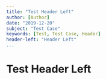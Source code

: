 ```yaml
---
title: "Test Header Left"
author: [Author]
date: "2019-12-20"
subject: "Test Case"
keywords: [Test, Test Case, Header]
header-left: "Header Left"
...
```


# Test Header Left